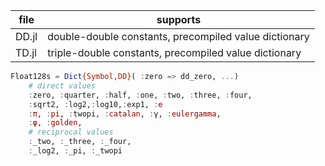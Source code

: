 | file | supports |
|------|----------|
| DD.jl| double-double constants, precompiled value dictionary |
| TD.jl| triple-double constants, precompiled value dictionary |

```julia
Float128s = Dict{Symbol,DD}( :zero => dd_zero, ...)
    # direct values
    :zero, :quarter, :half, :one, :two, :three, :four,
    :sqrt2, :log2,:log10,:exp1, :e
    :π, :pi, :twopi, :catalan, :γ, :eulergamma,
    :φ, :golden, 
    # reciprocal values
    :_two, :_three, :_four,
    :_log2, :_pi, :_twopi
```
